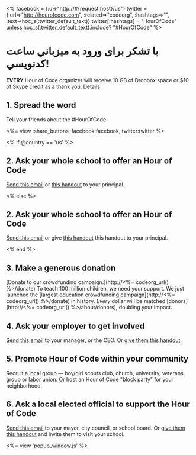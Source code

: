 <% facebook = {:u=>"http://#{request.host}/us"}
                      twitter = {:url=>"http://hourofcode.com", :related=>"codeorg", :hashtags=>"", :text=>hoc_s(:twitter_default_text)}
                      twitter[:hashtags] = "HourOfCode" unless hoc_s(:twitter_default_text).include? "#HourOfCode" %>



# با تشکر برای ورود به میزباني ساعت کدنويسي!

**EVERY** Hour of Code organizer will receive 10 GB of Dropbox space or $10 of Skype credit as a thank you. [Details](<%= hoc_uri('/prizes') %>)

## 1. Spread the word

Tell your friends about the #HourOfCode.

<%= view :share_buttons, facebook:facebook, twitter:twitter %>

<% if @country == 'us' %>

## 2. Ask your whole school to offer an Hour of Code

[Send this email](<%= hoc_uri('/resources#email') %>) or [this handout](/files/hoc-one-pager.pdf) to your principal.

<% else %>

## 2. Ask your whole school to offer an Hour of Code

[Send this email](<%= hoc_uri('/resources#email') %>) or give [this handout](/files/hoc-one-pager.pdf) this handout</a> to your principal.

<% end %>

## 3. Make a generous donation

[Donate to our crowdfunding campaign.](http://<%= codeorg_url() %>/donate) To teach 100 million children, we need your support. We just launched the [largest education crowdfunding campaign](http://<%= codeorg_url() %>/donate) in history. *Every* dollar will be matched [donors](http://<%= codeorg_url() %>/about/donors), doubling your impact.

## 4. Ask your employer to get involved

[Send this email](<%= hoc_uri('/resources#email') %>) to your manager, or the CEO. Or [give them this handout](http://hourofcode.com/files/hoc-one-pager.pdf).

## 5. Promote Hour of Code within your community

Recruit a local group — boy/girl scouts club, church, university, veterans group or labor union. Or host an Hour of Code "block party" for your neighborhood.

## 6. Ask a local elected official to support the Hour of Code

[Send this email](<%= hoc_uri('/resources#politicians') %>) to your mayor, city council, or school board. Or [give them this handout](http://hourofcode.com/files/hoc-one-pager.pdf) and invite them to visit your school.

<%= view 'popup_window.js' %>